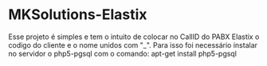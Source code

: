 # MKSolutions-Elastix

Esse projeto é simples e tem o intuito de colocar no CallID do PABX Elastix o codigo do cliente e o nome unidos com "_".
Para isso foi necessário instalar no servidor o php5-pgsql com o comando:
apt-get install php5-pgsql 
